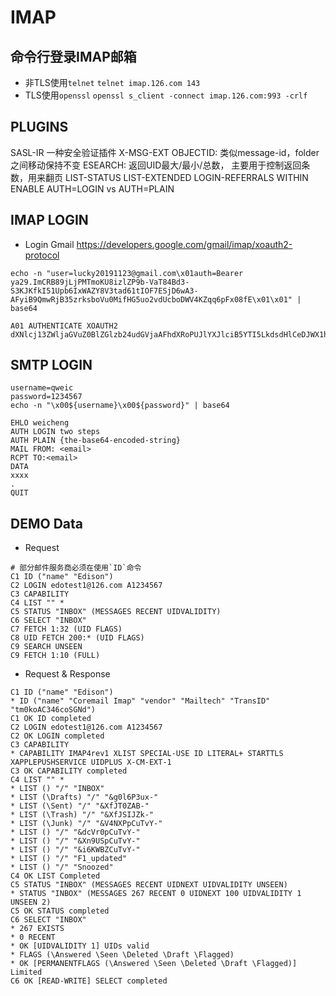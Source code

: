 # IMAP
## 命令行登录IMAP邮箱
- 非TLS使用`telnet`
    `telnet imap.126.com 143`
- TLS使用`openssl`
    `openssl s_client -connect imap.126.com:993 -crlf`
## PLUGINS
SASL-IR 一种安全验证插件
X-MSG-EXT
OBJECTID: 类似message-id，folder之间移动保持不变
ESEARCH: 返回UID最大/最小/总数， 主要用于控制返回条数，用来翻页
LIST-STATUS
LIST-EXTENDED
LOGIN-REFERRALS
WITHIN
ENABLE
AUTH=LOGIN vs AUTH=PLAIN
## IMAP LOGIN
- Login Gmail
https://developers.google.com/gmail/imap/xoauth2-protocol
```
echo -n "user=lucky20191123@gmail.com\x01auth=Bearer ya29.ImCRB89jLjPMTmoKU8izlZP9b-VaT84Bd3-S3KJKfkI51Upb6IxWAZY8V3tad61tIOF7ESjD6wA3-AFyiB9QmwRjB35zrksboVu0MifHG5uo2vdUcboDWV4KZqq6pFx08fE\x01\x01" | base64
```
```OK
A01 AUTHENTICATE XOAUTH2 dXNlcj13ZWljaGVuZ0BlZGlzb24udGVjaAFhdXRoPUJlYXJlciB5YTI5LkdsdHlCeDJWX1hWSGZDQm44Rk9ReW53dGVPN3FuSkdfTzRjeUVxYmtvRkFIcUNWZ29HTVRMVUlIN2RER3JxWmV4Rmxfc1lhdnlJNGpicTQyTVFXSkVNTWtrUmxCMlNSNktXWGJoRUI3YXV3TWNweDFRc0JDYkhUb21qc2IBAQ==
```
## SMTP LOGIN
```
username=qweic
password=1234567
echo -n "\x00${username}\x00${password}" | base64
```
```
EHLO weicheng
AUTH LOGIN two steps
AUTH PLAIN {the-base64-encoded-string}
MAIL FROM: <email>
RCPT TO:<email>
DATA
xxxx
.
QUIT 
```
## DEMO Data
- Request
```
# 部分邮件服务商必须在使用`ID`命令
C1 ID ("name" "Edison")
C2 LOGIN edotest1@126.com A1234567
C3 CAPABILITY
C4 LIST "" *
C5 STATUS "INBOX" (MESSAGES RECENT UIDVALIDITY)
C6 SELECT "INBOX"
C7 FETCH 1:32 (UID FLAGS)
C8 UID FETCH 200:* (UID FLAGS)
C9 SEARCH UNSEEN
C9 FETCH 1:10 (FULL)
```
- Request & Response
```
C1 ID ("name" "Edison")
* ID ("name" "Coremail Imap" "vendor" "Mailtech" "TransID" "tm0koAC346coSGNd")
C1 OK ID completed
C2 LOGIN edotest1@126.com A1234567
C2 OK LOGIN completed
C3 CAPABILITY
* CAPABILITY IMAP4rev1 XLIST SPECIAL-USE ID LITERAL+ STARTTLS XAPPLEPUSHSERVICE UIDPLUS X-CM-EXT-1
C3 OK CAPABILITY completed
C4 LIST "" *
* LIST () "/" "INBOX"
* LIST (\Drafts) "/" "&g0l6P3ux-"
* LIST (\Sent) "/" "&XfJT0ZAB-"
* LIST (\Trash) "/" "&XfJSIJZk-"
* LIST (\Junk) "/" "&V4NXPpCuTvY-"
* LIST () "/" "&dcVr0pCuTvY-"
* LIST () "/" "&Xn9USpCuTvY-"
* LIST () "/" "&i6KWBZCuTvY-"
* LIST () "/" "F1_updated"
* LIST () "/" "Snoozed"
C4 OK LIST Completed
C5 STATUS "INBOX" (MESSAGES RECENT UIDNEXT UIDVALIDITY UNSEEN)
* STATUS "INBOX" (MESSAGES 267 RECENT 0 UIDNEXT 100 UIDVALIDITY 1 UNSEEN 2)
C5 OK STATUS completed
C6 SELECT "INBOX"
* 267 EXISTS
* 0 RECENT
* OK [UIDVALIDITY 1] UIDs valid
* FLAGS (\Answered \Seen \Deleted \Draft \Flagged)
* OK [PERMANENTFLAGS (\Answered \Seen \Deleted \Draft \Flagged)] Limited
C6 OK [READ-WRITE] SELECT completed
```